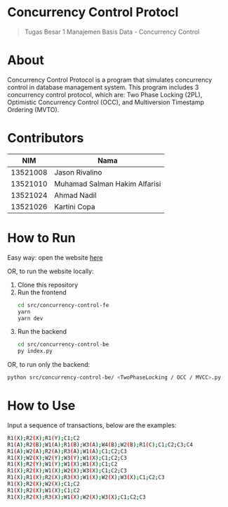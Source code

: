 # Concurrency Control Protocl
> Tugas Besar 1 Manajemen Basis Data - Concurrency Control

# About
Concurrency Control Protocol is a program that simulates concurrency control in database management system. This program includes 3 concurrency control protocol, which are: Two Phase Locking (2PL), Optimistic Concurrency Control (OCC), and Multiversion Timestamp Ordering (MVTO).

# Contributors

| NIM | Nama |
| --- | --- |
| 13521008 | Jason Rivalino |
| 13521010 | Muhamad Salman Hakim Alfarisi |
| 13521024 | Ahmad Nadil |
| 13521026 | Kartini Copa |

# How to Run
Easy way: open the website [here](https://concurrency-control.vercel.app/)

OR, to run the website locally:

1. Clone this repository
2. Run the frontend
    ```bash
    cd src/concurrency-control-fe
    yarn
    yarn dev
    ```
3. Run the backend
    ```bash
    cd src/concurrency-control-be
    py index.py
    ```

OR, to run only the backend:
```bash
python src/concurrency-control-be/ <TwoPhaseLocking / OCC / MVCC>.py
```

# How to Use
Input a sequence of transactions, below are the examples:
```bash
R1(X);R2(X);R1(Y);C1;C2
R1(A);R2(B);W1(A);R1(B);W3(A);W4(B);W2(B);R1(C);C1;C2;C3;C4
R1(A);W2(A);R2(A);R3(A);W1(A);C1;C2;C3
R1(X);W2(X);W2(Y);W3(Y);W1(X);C1;C2;C3
R1(X);R2(Y);W1(Y);W1(X);W1(X);C1;C2
R1(X);R2(X);W1(X);W2(X);W3(X);C1;C2;C3
R1(X);R1(X);R2(X);R3(X);W1(X);W2(X);W3(X);C1;C2;C3
R1(X);R2(X);W2(X);C1;C2
R1(X);R2(X);W1(X);C1;C2
R1(X);R2(X);R3(X);W1(X);W2(X);W3(X);C1;C2;C3
```